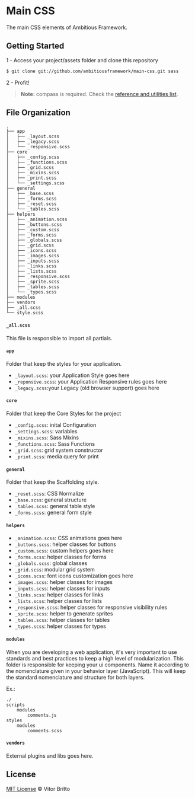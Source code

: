 # Main CSS

The main CSS elements of Ambitious Framework.


## Getting Started

1 - Access your project/assets folder and clone this repository

```bash
$ git clone git://github.com/ambitiousframework/main-css.git sass
```

2 - Profit!

> **Note:** compass is required. Check the [reference and utilities list]().


## File Organization

    .
    ├── app
    │   ├── _layout.scss
    │   ├── _legacy.scss
    │   └── _responsive.scss
    ├── core
    │   ├── _config.scss
    │   ├── _functions.scss
    │   ├── _grid.scss
    │   ├── _mixins.scss
    │   ├── _print.scss
    │   └── _settings.scss
    ├── general
    │   ├── _base.scss
    │   ├── _forms.scss
    │   ├── _reset.scss
    │   └── _tables.scss
    ├── helpers
    │   ├── _animation.scss
    │   ├── _buttons.scss
    │   ├── _custom.scss
    │   ├── _forms.scss
    │   ├── _globals.scss
    │   ├── _grid.scss
    │   ├── _icons.scss
    │   ├── _images.scss
    │   ├── _inputs.scss
    │   ├── _links.scss
    │   ├── _lists.scss
    │   ├── _responsive.scss
    │   ├── _sprite.scss
    │   ├── _tables.scss
    │   └── _types.scss
    ├── modules
    ├── vendors
    ├── _all.scss
    └── style.scss

#### `_all.scss`

This file is responsible to import all partials.

#### `app`

Folder that keep the styles for your application.

- `_layout.scss`: your Application Style goes here
- `_reponsive.scss`: your Application Responsive rules goes here
- `_legacy.scss`:your Legacy (old browser support) goes here

#### `core`

Folder that keep the Core Styles for the project

- `_config.scss`: inital Configuration
- `_settings.scss`: variables
- `_mixins.scss`: Sass Mixins
- `_functions.scss`: Sass Functions
- `_grid.scss`: grid system constructor
- `_print.scss`: media query for print

#### `general`

Folder that keep the Scaffolding style.

- `_reset.scss`: CSS Normalize
- `_base.scss`: general structure
- `_tables.scss`: general table style
- `_forms.scss`: general form style

#### `helpers`

- `_animation.scss`: CSS animations goes here
- `_buttons.scss`: helper classes for buttons
- `_custom.scss`: custom helpers goes here
- `_forms.scss`: helper classes for forms
- `_globals.scss`: global classes
- `_grid.scss`: modular grid system
- `_icons.scss`: font icons customization goes here
- `_images.scss`: helper classes for images
- `_inputs.scss`: helper classes for inputs
- `_links.scss`: helper classes for links
- `_lists.scss`: helper classes for lists
- `_responsive.scss`: helper classes for responsive visibility rules
- `_sprite.scss`: helper to generate sprites
- `_tables.scss`: helper classes for tables
- `_types.scss`: helper classes for types

#### `modules`

When you are developing a web application, it's very important to use standards and best practices to keep a high level of modularization. This folder is responsible for keeping your ui components. Name it according to the nomenclature given in your behavior layer (JavaScript). This will keep the standard nomenclature and structure for both layers.

Ex.:

    ./
    scripts
        modules
            comments.js
    styles
        modules
            comments.scss


#### `vendors`

External plugins and libs goes here.


## License

[MIT License](http://vitorbritto.mit-license.org/) © Vitor Britto
